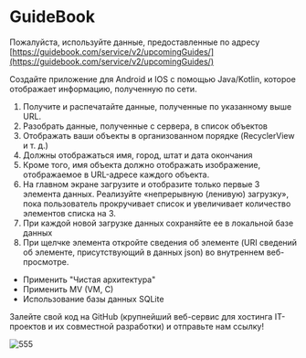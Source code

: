 # GuideBook
Пожалуйста, используйте данные, предоставленные по адресу [https://guidebook.com/service/v2/upcomingGuides/](https://guidebook.com/service/v2/upcomingGuides/)

Создайте приложение для Android и IOS с помощью Java/Kotlin, которое отображает информацию, полученную по сети.

1. Получите и распечатайте данные, полученные по указанному выше URL.
2. Разобрать данные, полученные с сервера, в список объектов
3. Отображать ваши объекты в организованном порядке (RecyclerView и т. д.)
4. Должны отображаться имя, город, штат и дата окончания
5. Кроме того, имя объекта должно отображать изображение, отображаемое в URL-адресе каждого объекта.
6. На главном экране загрузите и отобразите только первые 3 элемента данных. Реализуйте «непрерывную (ленивую) загрузку», пока пользователь прокручивает список и увеличивает количество элементов списка на 3.
7. При каждой новой загрузке данных сохраняйте ее в локальной базе данных
8. При щелчке элемента откройте сведения об элементе (URI сведений об элементе, присутствующий в данных json) во внутреннем веб-просмотре.
- Применить "Чистая архитектура"
- Применить MV (VM, C)
- Использование базы данных SQLite

Залейте свой код на GitHub (крупнейший веб-сервис для хостинга IT-проектов и их совместной разработки) и отправьте нам ссылку!


![555](https://user-images.githubusercontent.com/38154419/176922394-da2703b9-aed2-49f0-bb77-b94b533f542f.png)
